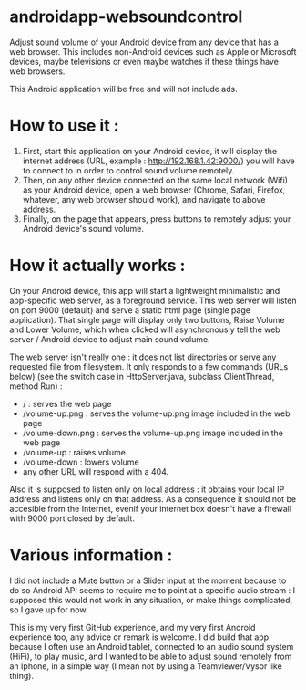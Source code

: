 # androidapp-websoundcontrol
Adjust sound volume of your Android device from any device that has a web browser.
This includes non-Android devices such as Apple or Microsoft devices, maybe televisions or even maybe watches if these things have web browsers.

This Android application will be free and will not include ads.

How to use it :
===============

1. First, start this application on your Android device, it will display the internet address (URL, example : http://192.168.1.42:9000/) you will have to connect to in order to control sound volume remotely.
2. Then, on any other device connected on the same local network (Wifi) as your Android device, open a web browser (Chrome, Safari, Firefox, whatever, any web browser should work), and navigate to above address.
3. Finally, on the page that appears, press buttons to remotely adjust your Android device's sound volume.

How it actually works :
=======================

On your Android device, this app will start a lightweight minimalistic and app-specific web server, as a foreground service.
This web server will listen on port 9000 (default) and serve a static html page (single page application).
That single page will display only two buttons, Raise Volume and Lower Volume, which when clicked will asynchronously tell the web server / Android device to adjust main sound volume.

The web server isn't really one : it does not list directories or serve any requested file from filesystem.
It only responds to a few commands (URLs below) (see the switch case in HttpServer.java, subclass ClientThread, method Run) :
* / : serves the web page
* /volume-up.png : serves the volume-up.png image included in the web page
* /volume-down.png : serves the volume-up.png image included in the web page
* /volume-up : raises volume
* /volume-down : lowers volume
* any other URL will respond with a 404.

Also it is supposed to listen only on local address : it obtains your local IP address and listens only on that address.
As a consequence it should not be accesible from the Internet, evenif your internet box doesn't have a firewall with 9000 port closed by default.

Various information :
=====================

I did not include a Mute button or a Slider input at the moment because to do so Android API seems to require me to point at a specific audio stream : I supposed this would not work in any situation, or make things complicated, so I gave up for now.

This is my very first GitHub experience, and my very first Android experience too, any advice or remark is welcome.
I did build that app because I often use an Android tablet, connected to an audio sound system (HiFi), to play music, and I wanted to be able to adjust sound remotely from an Iphone, in a simple way (I mean not by using a Teamviewer/Vysor like thing).
